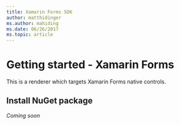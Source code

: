 ```yaml
---
title: Xamarin Forms SDK
author: matthidinger
ms.author: mahiding
ms.date: 06/26/2017
ms.topic: article
---
```


# Getting started - Xamarin Forms

This is a renderer which targets Xamarin Forms native controls.

## Install NuGet package
*Coming soon*